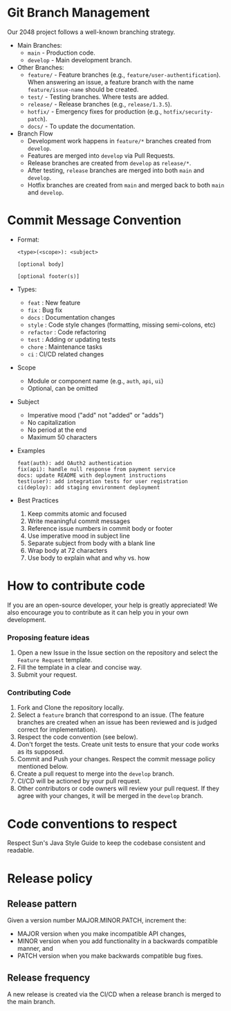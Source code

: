 # Git Branch Management
Our 2048 project follows a well-known branching strategy.

- Main Branches:
   - ```main``` - Production code.
   - ``develop`` - Main development branch.
- Other Branches:
    - ```feature/``` - Feature branches (e.g., ``feature/user-authentification``). When answering an issue, a feature branch
    with the name ``feature/issue-name`` should be created.
    - ```test/``` - Testing branches. Where tests are added.
    - ```release/``` - Release branches (e.g., ``release/1.3.5``).
    - ```hotfix/``` - Emergency fixes for production (e.g., ``hotfix/security-patch``).
    - ```docs/``` - To update the documentation. 
- Branch Flow
  - Development work happens in ``feature/*`` branches created from ``develop``.
  - Features are merged into ``develop`` via Pull Requests.
  - Release branches are created from ``develop`` as ``release/*``.
  - After testing, ``release`` branches are merged into both ``main`` and ``develop``.
  - Hotfix branches are created from ``main`` and merged back to both ``main`` and ``develop``.

# Commit Message Convention

- Format:
     ```
    <type>(<scope>): <subject>
    
    [optional body]
    
    [optional footer(s)]
    ```
- Types:
  - ``feat`` : New feature
  - ``fix`` : Bug fix
  - ``docs`` : Documentation changes
  - ``style`` : Code style changes (formatting, missing semi-colons, etc)
  - ``refactor`` : Code refactoring
  - ``test`` : Adding or updating tests
  - ``chore`` : Maintenance tasks
  - ``ci`` : CI/CD related changes


- Scope
  - Module or component name (e.g., `auth`, `api`, `ui`)
  - Optional, can be omitted


- Subject
  - Imperative mood ("add" not "added" or "adds")
  - No capitalization
  - No period at the end
  - Maximum 50 characters


- Examples
    ```
    feat(auth): add OAuth2 authentication
    fix(api): handle null response from payment service
    docs: update README with deployment instructions
    test(user): add integration tests for user registration
    ci(deploy): add staging environment deployment
    ```

- Best Practices
  1. Keep commits atomic and focused
  2. Write meaningful commit messages
  3. Reference issue numbers in commit body or footer
  4. Use imperative mood in subject line
  5. Separate subject from body with a blank line
  6. Wrap body at 72 characters
  7. Use body to explain what and why vs. how

# How to contribute code
If you are an open-source developer, your help is greatly appreciated! We also encourage you to contribute as it 
can help you in your own development.
### Proposing feature ideas
1. Open a new Issue in the Issue section on the repository and select the ``Feature Request`` template.
2. Fill the template in a clear and concise way.
3. Submit your request.
### Contributing Code
1. Fork and Clone the repository locally.
2. Select a ``feature`` branch that correspond to an issue. (The feature branches are created when an issue has
been reviewed and is judged correct for implementation).
3. Respect the code convention (see below).
4. Don't forget the tests. Create unit tests to ensure that your code works as its supposed.
5. Commit and Push your changes. Respect the commit message policy mentioned below.
6. Create a pull request to merge into the ``develop`` branch.
7. CI/CD will be actioned by your pull request.
8. Other contributors or code owners will review your pull request. If they agree with your changes, it will be merged
in the ``develop`` branch.

# Code conventions to respect

Respect Sun's Java Style Guide to keep the codebase consistent and readable.

# Release policy
## Release pattern
Given a version number MAJOR.MINOR.PATCH, increment the:

- MAJOR version when you make incompatible API changes,
- MINOR version when you add functionality in a backwards compatible manner, and
- PATCH version when you make backwards compatible bug fixes.

## Release frequency
A new release is created via the CI/CD when a release branch is merged to the main branch.